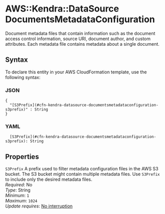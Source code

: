 # AWS::Kendra::DataSource DocumentsMetadataConfiguration<a name="aws-properties-kendra-datasource-documentsmetadataconfiguration"></a>

Document metadata files that contain information such as the document access control information, source URI, document author, and custom attributes\. Each metadata file contains metadata about a single document\.

## Syntax<a name="aws-properties-kendra-datasource-documentsmetadataconfiguration-syntax"></a>

To declare this entity in your AWS CloudFormation template, use the following syntax:

### JSON<a name="aws-properties-kendra-datasource-documentsmetadataconfiguration-syntax.json"></a>

```
{
  "[S3Prefix](#cfn-kendra-datasource-documentsmetadataconfiguration-s3prefix)" : String
}
```

### YAML<a name="aws-properties-kendra-datasource-documentsmetadataconfiguration-syntax.yaml"></a>

```
  [S3Prefix](#cfn-kendra-datasource-documentsmetadataconfiguration-s3prefix): String
```

## Properties<a name="aws-properties-kendra-datasource-documentsmetadataconfiguration-properties"></a>

`S3Prefix`  <a name="cfn-kendra-datasource-documentsmetadataconfiguration-s3prefix"></a>
A prefix used to filter metadata configuration files in the AWS S3 bucket\. The S3 bucket might contain multiple metadata files\. Use `S3Prefix` to include only the desired metadata files\.  
*Required*: No  
*Type*: String  
*Minimum*: `1`  
*Maximum*: `1024`  
*Update requires*: [No interruption](https://docs.aws.amazon.com/AWSCloudFormation/latest/UserGuide/using-cfn-updating-stacks-update-behaviors.html#update-no-interrupt)